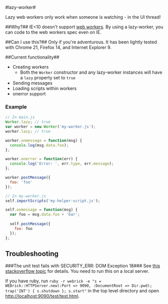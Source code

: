 #lazy-worker#

Lazy web workers only work when someone is watching - in the UI thread!

##Why?##
IE<10 doesn't support [web workers](https://developer.mozilla.org/en-US/docs/DOM/Using_web_workers). By using a lazy-worker, you can code to the web workers spec even on IE.

##Can I use this?##
Only if you're adventurous. It has been lightly tested with Chrome 21, Firefox 14, and Internet Explorer 9. 

##Current functionality##
* Creating workers
  * Both the `Worker` constructor and any lazy-worker instances will have a `lazy` property set to `true`   
* Sending messages
* Loading scripts within workers
* onerror support

### Example ###
```javascript
// In main.js
Worker.lazy; // true
var worker = new Worker('my-worker.js');
worker.lazy; // true

worker.onmessage = function(msg) {
  console.log(msg.data.foo);
};

worker.onerror = function(err) {
  console.log('Error: ', err.type, err.message);
};

worker.postMessage({
  foo: 'foo'
});
```

```javascript
// In my-worker.js
self.importScripts('my-helper-script.js');

self.onmessage = function(msg) {
  var foo = msg.data.foo + 'bar';
  
  self.postMessage({
    foo: foo
  });
};
```

## Troubleshooting ##
###The unit test fails with SECURITY_ERR: DOM Exception 18###
See [this stackoverflow topic](http://stackoverflow.com/questions/2704929/uncaught-error-security-err-dom-exception-18) for details. You need to run this on a local server. 

If you have ruby, run `ruby -r webrick -e "s = WEBrick::HTTPServer.new(:Port => 9090, :DocumentRoot => Dir.pwd); trap('INT') { s.shutdown }; s.start"` in the top level directory and open [http://localhost:9090/test/test.html](http://localhost:9090/test/test.html).

